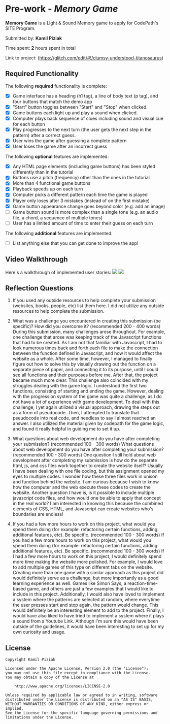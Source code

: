 # Pre-work - *Memory Game*

**Memory Game** is a Light & Sound Memory game to apply for CodePath's SITE Program. 

Submitted by: **Kamil Piziak**

Time spent: **2** hours spent in total

Link to project: (https://glitch.com/edit/#!/clumsy-understood-titanosaurus)

## Required Functionality

The following **required** functionality is complete:

* [x] Game interface has a heading (h1 tag), a line of body text (p tag), and four buttons that match the demo app
* [x] "Start" button toggles between "Start" and "Stop" when clicked. 
* [x] Game buttons each light up and play a sound when clicked. 
* [x] Computer plays back sequence of clues including sound and visual cue for each button
* [x] Play progresses to the next turn (the user gets the next step in the pattern) after a correct guess. 
* [x] User wins the game after guessing a complete pattern
* [x] User loses the game after an incorrect guess

The following **optional** features are implemented:

* [x] Any HTML page elements (including game buttons) has been styled differently than in the tutorial
* [x] Buttons use a pitch (frequency) other than the ones in the tutorial
* [x] More than 4 functional game buttons
* [x] Playback speeds up on each turn
* [x] Computer picks a different pattern each time the game is played
* [x] Player only loses after 3 mistakes (instead of on the first mistake)
* [x] Game button appearance change goes beyond color (e.g. add an image)
* [ ] Game button sound is more complex than a single tone (e.g. an audio file, a chord, a sequence of multiple tones)
* [ ] User has a limited amount of time to enter their guess on each turn

The following **additional** features are implemented:

- [ ] List anything else that you can get done to improve the app!

## Video Walkthrough

Here's a walkthrough of implemented user stories:
![](http://g.recordit.co/fVJPsKRAEM.gif)
![](http://g.recordit.co/QxpiV8ztJu.gif)


## Reflection Questions
1. If you used any outside resources to help complete your submission (websites, books, people, etc) list them here. 
I did not utilize any outside resources to help complete the submission.

2. What was a challenge you encountered in creating this submission (be specific)? How did you overcome it? (recommended 200 - 400 words) 
    During this submission, many challenges arose throughout. For example,
   one challenge that arose was keeping track of the Javascript functions that had to be created. As I am not that
   familiar with Javascript, I had to look numerous times back and forth each file to make the connection between the function defined in
   Javascript, and how it would affect the website as a whole. After some time, however, I managed to finally figure out how to solve this
   by visually drawing out the function on a separate piece of paper, and connecting it to its purpose, until I could see all functions
   and their purposes before me. After that, the project became much more clear. This challenge also coincided with my struggles dealing with the game logic. I understood
   the first two functions, consisting of starting and ending the game. However, dealing with the progression system of the game was quite a challenge, as I
   do not have a lot of experience with game development. To deal with this challenge, I yet again utilized a visual approach, drawing the steps out as a form of pseudocode.
   Then, I attempted to translate that pseudocode into real code, and needless to say I almost reached an answer. I also utilized the material given by codepath
   for the game logic, and found it really helpful in guiding me to set it up.

3. What questions about web development do you have after completing your submission? (recommended 100 - 300 words) 
    What questions about web development do you have after completing your submission? (recommended 100 - 300 words)
   One question I still hold about web development after completing my submission is how do the separate html, js, and css files work together to create the website itself?
   Usually I have been dealing with one file coding, but this assignment opened my eyes to multiple codes. I wonder how these three files work in unison and function behind the
   website. I am curious because I wish to know how the computer and the web execute these codes to create the website. Another question I have is, is it possible to include
   multiple javascript code files, and how would one be able to apply that concept in the real world? I am interested in knowing this because the combined elements
   of CSS, HTML, and Javascript can create websites who's boundaries are endless!

4. If you had a few more hours to work on this project, what would you spend them doing (for example: refactoring certain functions, adding additional features, etc). Be specific. (recommended 100 - 300 words) 
If you had a few more hours to work on this project, what would you spend them doing (for example: refactoring certain functions, adding additional features, etc). Be specific. (recommended 100 - 300 words)
   If I had a few more hours to work on this project, I would definitely spend more time making the website more polished. For example, I would love to add multiple games of this type on different tabs on the
   website. Creating more than one game with a similar approach as this project did would definitely serve as a challenge, but more importantly as a good learning experience as well. Games like Simon Says,
   a reaction-time-based game, and others are just a few examples that I would like to include in this project. Additionally, I would also have loved to implement a system where the patterns
   are selected at random, where everytime the user presses start and stop again, the pattern would change. This would definitely be an interesting element to add to the project. Finally, I would
   have also liked to have tried to implement a system where it plays a sound from a Youtube Link. Although I'm sure this would have been outside of the guidelines, it would have been interesting to set up for my
   own curiosity and usage.



## License

    Copyright Kamil Piziak

    Licensed under the Apache License, Version 2.0 (the "License");
    you may not use this file except in compliance with the License.
    You may obtain a copy of the License at

        http://www.apache.org/licenses/LICENSE-2.0

    Unless required by applicable law or agreed to in writing, software
    distributed under the License is distributed on an "AS IS" BASIS,
    WITHOUT WARRANTIES OR CONDITIONS OF ANY KIND, either express or implied.
    See the License for the specific language governing permissions and
    limitations under the License.







